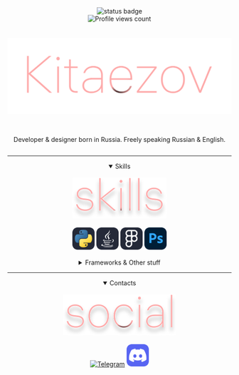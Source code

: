 <div align="center" class="head-me" style="display: flex; flex-direction: column; align-items: center;">
    <img src="https://api.statusbadges.me/badge/status/492044354714861570" alt="status badge" />
    <img src="https://komarev.com/ghpvc/?username=kitaezov&color=9963B3" alt="Profile views count" />
    <br>
    <br>
    <img src="https://github.com/kitaezov/kitaezov/blob/main/img/kitaezov.svg" alt="kitaezov logo" />
    <br>
    <br>
    <p>Developer & designer born in Russia. 
       Freely speaking Russian & English.</p>
</div>

----

<div align="center" class="skills" style="display: flex; flex-direction: column; align-items: center;">
    <details open>
        <summary>Skills</summary>
        <br>
        <img src="https://github.com/kitaezov/kitaezov/blob/main/img/skills.svg" alt="skills" />
        <br>
        <br>
        <img src="https://raw.githubusercontent.com/tandpfun/skill-icons/de91fca307a83d75fc5b1f6ce24540454acead41/icons/Python-Dark.svg" width="50" alt="Python" />
        <img src="https://raw.githubusercontent.com/tandpfun/skill-icons/de91fca307a83d75fc5b1f6ce24540454acead41/icons/Java-Dark.svg" width="50" alt="Java" />
        <img src="https://raw.githubusercontent.com/tandpfun/skill-icons/de91fca307a83d75fc5b1f6ce24540454acead41/icons/Figma-Dark.svg" width="50" alt="Figma" />
        <img src="https://raw.githubusercontent.com/tandpfun/skill-icons/de91fca307a83d75fc5b1f6ce24540454acead41/icons/Photoshop.svg" width="50" alt="Photoshop" />
        <br>
        <br>
        <details>
            <summary>Frameworks & Other stuff</summary>
            		<br>
            		<img src="https://skillicons.dev/icons?i=git,mysql,sql,nosql,fastapi,discord"/><br>
              		<a>And more...</a>		
            </details>
        </details>
</div>

----

<div align="center" class="contacts" style="display: flex; flex-direction: column; align-items: center;">
    <details open>
        <summary>Contacts</summary>
        <br>
        <img src="https://github.com/kitaezov/kitaezov/blob/main/img/social.svg" alt="social media" />
        <br>
        <br>
        <a href="https://t.me/"><img src="https://upload.wikimedia.org/wikipedia/commons/thumb/8/82/Telegram_logo.svg/512px-Telegram_logo.svg.png?20220101141644" width="50" alt="Telegram" /></a>
        <a href="https://discord.com/users/492044354714861570"><img src="https://raw.githubusercontent.com/tandpfun/skill-icons/de91fca307a83d75fc5b1f6ce24540454acead41/icons/Discord.svg" width="50" alt="Discord" /></a>
    </details>
</div>
